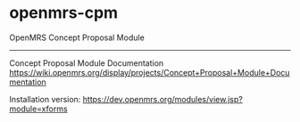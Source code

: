 openmrs-cpm
===========

OpenMRS Concept Proposal Module


---------------------------------------------------------------------------------
Concept Proposal Module Documentation
https://wiki.openmrs.org/display/projects/Concept+Proposal+Module+Documentation

Installation version: 
https://dev.openmrs.org/modules/view.jsp?module=xforms